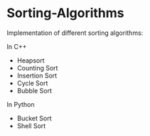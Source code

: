 # Sorting-Algorithms

Implementation of different sorting algorithms:

In C++
* Heapsort
* Counting Sort
* Insertion Sort
* Cycle Sort
* Bubble Sort

In Python
* Bucket Sort
* Shell Sort
